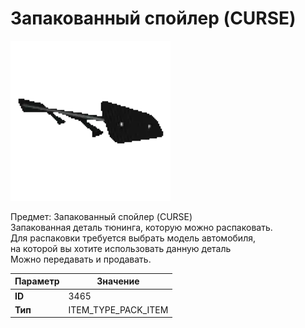 # Запакованный спойлер (CURSE)

![Item Image](../img/3465.webp?raw=true)

Предмет: Запакованный спойлер (CURSE)<br>Запакованная деталь тюнинга, которую можно распаковать.<br>Для распаковки требуется выбрать модель автомобиля,<br>на которой вы хотите использовать данную деталь<br>Можно передавать и продавать.


| Параметр | Значение |
|----------|----------|
| **ID** | 3465 |
| **Тип** | ITEM_TYPE_PACK_ITEM |

